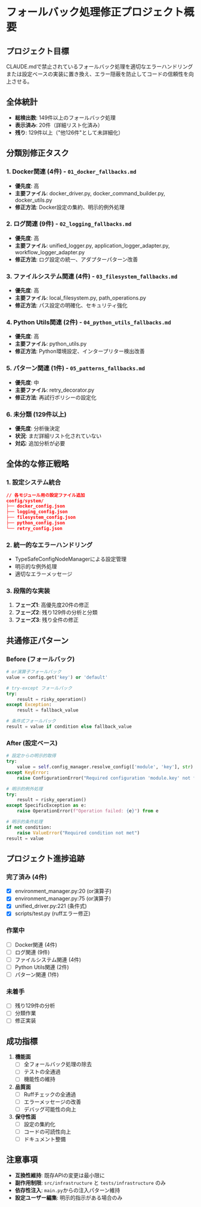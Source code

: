 # フォールバック処理修正プロジェクト概要

## プロジェクト目標

CLAUDE.mdで禁止されているフォールバック処理を適切なエラーハンドリングまたは設定ベースの実装に置き換え、エラー隠蔽を防止してコードの信頼性を向上させる。

## 全体統計

- **総検出数**: 149件以上のフォールバック処理
- **表示済み**: 20件（詳細リスト化済み）
- **残り**: 129件以上（"他126件"として未詳細化）

## 分類別修正タスク

### 1. Docker関連 (4件) - `01_docker_fallbacks.md`
- **優先度**: 高
- **主要ファイル**: docker_driver.py, docker_command_builder.py, docker_utils.py
- **修正方法**: Docker設定の集約、明示的例外処理

### 2. ログ関連 (9件) - `02_logging_fallbacks.md`  
- **優先度**: 高
- **主要ファイル**: unified_logger.py, application_logger_adapter.py, workflow_logger_adapter.py
- **修正方法**: ログ設定の統一、アダプターパターン改善

### 3. ファイルシステム関連 (4件) - `03_filesystem_fallbacks.md`
- **優先度**: 高  
- **主要ファイル**: local_filesystem.py, path_operations.py
- **修正方法**: パス設定の明確化、セキュリティ強化

### 4. Python Utils関連 (2件) - `04_python_utils_fallbacks.md`
- **優先度**: 高
- **主要ファイル**: python_utils.py
- **修正方法**: Python環境設定、インタープリター検出改善

### 5. パターン関連 (1件) - `05_patterns_fallbacks.md`
- **優先度**: 中
- **主要ファイル**: retry_decorator.py  
- **修正方法**: 再試行ポリシーの設定化

### 6. 未分類 (129件以上)
- **優先度**: 分析後決定
- **状況**: まだ詳細リスト化されていない
- **対応**: 追加分析が必要

## 全体的な修正戦略

### 1. 設定システム統合
```json
// 各モジュール用の設定ファイル追加
config/system/
├── docker_config.json
├── logging_config.json  
├── filesystem_config.json
├── python_config.json
└── retry_config.json
```

### 2. 統一的なエラーハンドリング
- TypeSafeConfigNodeManagerによる設定管理
- 明示的な例外処理
- 適切なエラーメッセージ

### 3. 段階的な実装
1. **フェーズ1**: 高優先度20件の修正
2. **フェーズ2**: 残り129件の分析と分類
3. **フェーズ3**: 残り全件の修正

## 共通修正パターン

### Before (フォールバック)
```python
# or演算子フォールバック
value = config.get('key') or 'default'

# try-except フォールバック
try:
    result = risky_operation()
except Exception:
    result = fallback_value

# 条件式フォールバック  
result = value if condition else fallback_value
```

### After (設定ベース)
```python
# 設定からの明示的取得
try:
    value = self.config_manager.resolve_config(['module', 'key'], str)
except KeyError:
    raise ConfigurationError("Required configuration 'module.key' not found")

# 明示的例外処理
try:
    result = risky_operation()
except SpecificException as e:
    raise OperationError(f"Operation failed: {e}") from e

# 明示的条件処理
if not condition:
    raise ValueError("Required condition not met")
result = value
```

## プロジェクト進捗追跡

### 完了済み (4件)
- [x] environment_manager.py:20 (or演算子)
- [x] environment_manager.py:75 (or演算子) 
- [x] unified_driver.py:221 (条件式)
- [x] scripts/test.py (ruffエラー修正)

### 作業中
- [ ] Docker関連 (4件)
- [ ] ログ関連 (9件)  
- [ ] ファイルシステム関連 (4件)
- [ ] Python Utils関連 (2件)
- [ ] パターン関連 (1件)

### 未着手
- [ ] 残り129件の分析
- [ ] 分類作業
- [ ] 修正実装

## 成功指標

1. **機能面**
   - [ ] 全フォールバック処理の除去
   - [ ] テストの全通過
   - [ ] 機能性の維持

2. **品質面**  
   - [ ] Ruffチェックの全通過
   - [ ] エラーメッセージの改善
   - [ ] デバッグ可能性の向上

3. **保守性面**
   - [ ] 設定の集約化
   - [ ] コードの可読性向上
   - [ ] ドキュメント整備

## 注意事項

- **互換性維持**: 既存APIの変更は最小限に
- **副作用制限**: `src/infrastructure` と `tests/infrastructure` のみ
- **依存性注入**: `main.py`からの注入パターン維持
- **設定ユーザー編集**: 明示的指示がある場合のみ